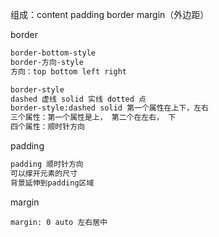组成：content   padding   border   margin（外边距）

border

```markdown
border-bottom-style
border-方向-style
方向：top bottom left right

border-style
dashed 虚线 solid 实线 dotted 点
border-style:dashed solid 第一个属性在上下，左右
三个属性：第一个属性是上， 第二个在左右， 下
四个属性：顺时针方向
```

padding

```markdown
padding 顺时针方向
可以撑开元素的尺寸
背景延伸到padding区域	
```

margin

```
margin: 0 auto 左右居中
```

